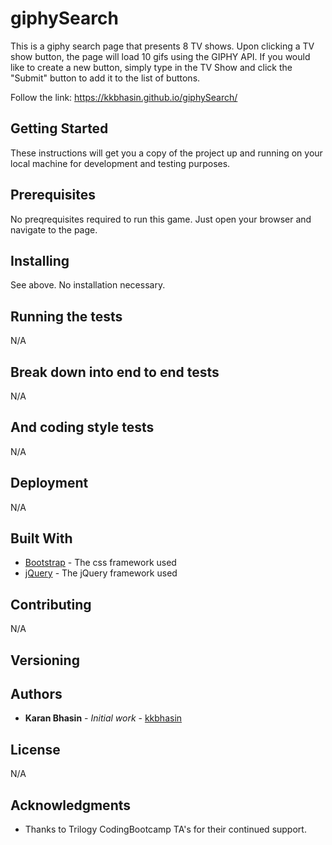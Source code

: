 # giphySearch

This is a giphy search page that presents 8 TV shows. Upon clicking a TV show button, the page will load 10 gifs using the GIPHY API. If you would like to create a new button, simply type in the TV Show and click the "Submit" button to add it to the list of buttons. 

Follow the link: https://kkbhasin.github.io/giphySearch/ 

## Getting Started

These instructions will get you a copy of the project up and running on your local machine for development and testing purposes. 

## Prerequisites

No preqrequisites required to run this game. Just open your browser and navigate to the page. 

## Installing

See above. No installation necessary. 

## Running the tests

N/A

## Break down into end to end tests

N/A

## And coding style tests

N/A

## Deployment

N/A

## Built With

* [Bootstrap](https://stackpath.bootstrapcdn.com/bootstrap/4.1.1/css/bootstrap.min.css) - The css framework used
* [jQuery](https://cdnjs.cloudflare.com/ajax/libs/jquery/3.3.1/jquery.min.js) - The jQuery framework used

## Contributing

N/A

## Versioning


## Authors

* **Karan Bhasin** - *Initial work* - [kkbhasin](https://github.com/kkbhasin)


## License

N/A

## Acknowledgments

* Thanks to Trilogy CodingBootcamp TA's for their continued support.
